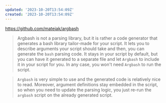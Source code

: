 ```yaml
---
updated: '2023-10-20T13:54:09Z'
created: '2023-10-20T13:54:09Z'
---
```

https://github.com/matejak/argbash

> Argbash is not a parsing library, but it is rather a code generator that generates a bash library tailor-made for your script. It lets you to describe arguments your script should take and then, you can generate the `bash` parsing code. It stays in your script by default, but you can have it generated to a separate file and let `Argbash` to include it in your script for you. In any case, you won't need `Argbash` to run the script.

> `Argbash` is very simple to use and the generated code is relatively nice to read. Moreover, argument definitions stay embedded in the script, so when you need to update the parsing logic, you just re-run the `argbash` script on the already generated script.

